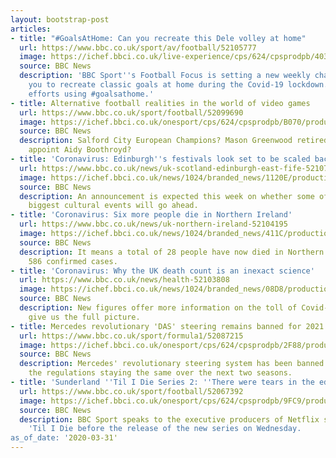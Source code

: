 ```yaml
---
layout: bootstrap-post
articles:
- title: "#GoalsAtHome: Can you recreate this Dele volley at home"
  url: https://www.bbc.co.uk/sport/av/football/52105777
  image: https://ichef.bbci.co.uk/live-experience/cps/624/cpsprodpb/4036/production/_111483461_p0887n7f.jpg
  source: BBC News
  description: 'BBC Sport''s Football Focus is setting a new weekly challenge, asking
    you to recreate classic goals at home during the Covid-19 lockdown. Post your
    efforts using #goalsathome.'
- title: Alternative football realities in the world of video games
  url: https://www.bbc.co.uk/sport/football/52099690
  image: https://ichef.bbci.co.uk/onesport/cps/624/cpsprodpb/B070/production/_111486154_gaming-header-index.jpg
  source: BBC News
  description: Salford City European Champions? Mason Greenwood retired? Liverpool
    appoint Aidy Boothroyd?
- title: 'Coronavirus: Edinburgh''s festivals look set to be scaled back'
  url: https://www.bbc.co.uk/news/uk-scotland-edinburgh-east-fife-52107033
  image: https://ichef.bbci.co.uk/news/1024/branded_news/1120E/production/_111485107_getty8.jpg
  source: BBC News
  description: An announcement is expected this week on whether some of the city's
    biggest cultural events will go ahead.
- title: 'Coronavirus: Six more people die in Northern Ireland'
  url: https://www.bbc.co.uk/news/uk-northern-ireland-52104195
  image: https://ichef.bbci.co.uk/news/1024/branded_news/411C/production/_111486661_coronavirus3.jpg
  source: BBC News
  description: It means a total of 28 people have now died in Northern Ireland, with
    586 confirmed cases.
- title: 'Coronavirus: Why the UK death count is an inexact science'
  url: https://www.bbc.co.uk/news/health-52103808
  image: https://ichef.bbci.co.uk/news/1024/branded_news/08D8/production/_111146220_scotland-coronavirus_index_getty.jpg
  source: BBC News
  description: New figures offer more information on the toll of Covid-19 but do not
    give us the full picture.
- title: Mercedes revolutionary 'DAS' steering remains banned for 2021
  url: https://www.bbc.co.uk/sport/formula1/52087215
  image: https://ichef.bbci.co.uk/onesport/cps/624/cpsprodpb/2F88/production/_111486121_lewishamilton.jpg
  source: BBC News
  description: Mercedes' revolutionary steering system has been banned for 2021 despite
    the regulations staying the same over the next two seasons.
- title: 'Sunderland ''Til I Die Series 2: ''There were tears in the edit suite'''
  url: https://www.bbc.co.uk/sport/football/52067392
  image: https://ichef.bbci.co.uk/onesport/cps/624/cpsprodpb/9FC9/production/_111450904_sunderland.jpg
  source: BBC News
  description: BBC Sport speaks to the executive producers of Netflix series Sunderland
    'Til I Die before the release of the new series on Wednesday.
as_of_date: '2020-03-31'
---
```


